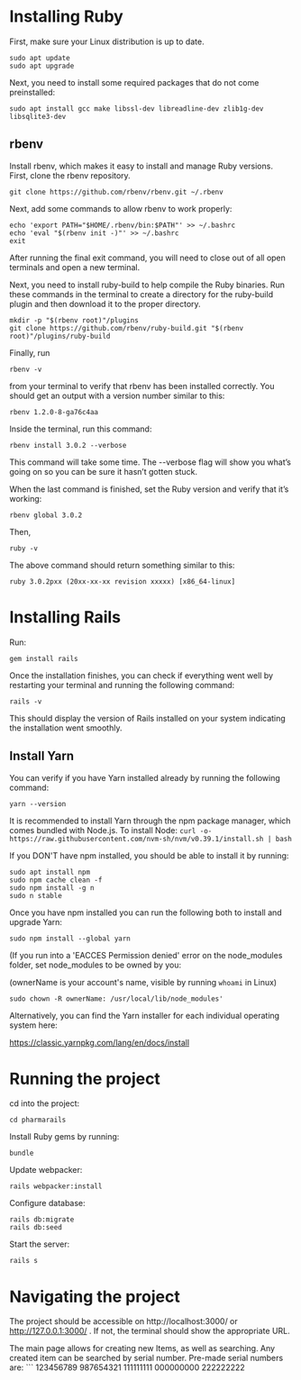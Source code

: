 # Installing Ruby

First, make sure your Linux distribution is up to date. 
```
sudo apt update
sudo apt upgrade
```
Next, you need to install some required packages that do not come preinstalled:

`sudo apt install gcc make libssl-dev libreadline-dev zlib1g-dev libsqlite3-dev`
## rbenv
Install rbenv, which makes it easy to install and manage Ruby versions.
First,  clone the rbenv repository.

`git clone https://github.com/rbenv/rbenv.git ~/.rbenv`

Next, add some commands to allow rbenv to work properly:
```
echo 'export PATH="$HOME/.rbenv/bin:$PATH"' >> ~/.bashrc
echo 'eval "$(rbenv init -)"' >> ~/.bashrc
exit
```
After running the final exit command, you will need to close out of all open terminals and open a new terminal.

Next, you need to install ruby-build to help compile the Ruby binaries. Run these commands in the terminal to create a directory for the ruby-build plugin and then download it to the proper directory.
```
mkdir -p "$(rbenv root)"/plugins
git clone https://github.com/rbenv/ruby-build.git "$(rbenv root)"/plugins/ruby-build
```
Finally, run

`rbenv -v`

from your terminal to verify that rbenv has been installed correctly. You should get an output with a version number similar to this:

`rbenv 1.2.0-8-ga76c4aa`

Inside the terminal, run this command:

`rbenv install 3.0.2 --verbose`

This command will take some time. The --verbose flag will show you what’s going on so you can be sure it hasn’t gotten stuck.

When the last command is finished, set the Ruby version and verify that it’s working:

`rbenv global 3.0.2`

Then,

`ruby -v`

The above command should return something similar to this:

`ruby 3.0.2pxx (20xx-xx-xx revision xxxxx) [x86_64-linux]`


# Installing Rails
Run:

`gem install rails`

Once the installation finishes, you can check if everything went well by restarting your terminal and running the following command:

`rails -v`

This should display the version of Rails installed on your system indicating the installation went smoothly.

## Install Yarn

You can verify if you have Yarn installed already by running the following command:

`yarn --version`

It is recommended to install Yarn through the npm package manager, which comes bundled with Node.js. To install Node:
`curl -o- https://raw.githubusercontent.com/nvm-sh/nvm/v0.39.1/install.sh | bash`

If you DON'T have npm installed, you should be able to install it by running:

```
sudo apt install npm
sudo npm cache clean -f
sudo npm install -g n
sudo n stable
```

Once you have npm installed you can run the following both to install and upgrade Yarn:

`sudo npm install --global yarn`

(If you run into a 'EACCES Permission denied' error on the node_modules folder, set node_modules to be owned by you:

(ownerName is your account's name, visible by running `whoami` in Linux)

`sudo chown -R ownerName: /usr/local/lib/node_modules'`

Alternatively, you can find the Yarn installer for each individual operating system here:

https://classic.yarnpkg.com/lang/en/docs/install


# Running the project

cd into the project:

`cd pharmarails`

Install Ruby gems by running:

`bundle`

Update webpacker:

`rails webpacker:install`

Configure database:

```
rails db:migrate
rails db:seed
```

Start the server:

`rails s`

# Navigating the project

The project should be accessible on http://localhost:3000/ or http://127.0.0.1:3000/ . If not, the terminal should show the appropriate URL.

  The main page allows for creating new Items, as well as searching. Any created item can be searched by serial number. Pre-made serial numbers are:
    ```
    123456789 
    987654321
    111111111
    000000000 
    222222222
```

